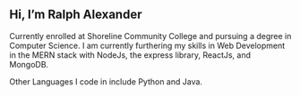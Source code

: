 ## Hi, I’m Ralph Alexander

Currently enrolled at Shoreline Community College and pursuing a degree in Computer Science. I am currently furthering my skills in Web Development in the MERN stack with NodeJs, the express library, ReactJs, and MongoDB.

Other Languages I code in include Python and Java.
